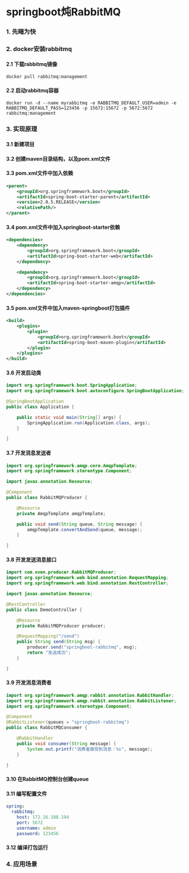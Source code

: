 # springboot炖RabbitMQ
### 1. 先睹为快
### 2. docker安装rabbitmq
#### 2.1 下载rabbitmq镜像
```shell script
docker pull rabbitmq:management
```
#### 2.2 启动rabbitmq容器
```shell script
docker run -d --name myrabbitmq -e RABBITMQ_DEFAULT_USER=admin -e RABBITMQ_DEFAULT_PASS=123456 -p 15672:15672 -p 5672:5672 rabbitmq:management
```
### 3. 实现原理
#### 3.1 新建项目
#### 3.2 创建maven目录结构，以及pom.xml文件
#### 3.3 pom.xml文件中加入依赖
```xml
<parent>
    <groupId>org.springframework.boot</groupId>
    <artifactId>spring-boot-starter-parent</artifactId>
    <version>2.0.5.RELEASE</version>
    <relativePath/>
</parent>
```
#### 3.4 pom.xml文件中加入springboot-starter依赖
```xml
<dependencies>
    <dependency>
        <groupId>org.springframework.boot</groupId>
        <artifactId>spring-boot-starter-web</artifactId>
    </dependency>

    <dependency>
        <groupId>org.springframework.boot</groupId>
        <artifactId>spring-boot-starter-amqp</artifactId>
    </dependency>
</dependencies>
```
#### 3.5 pom.xml文件中加入maven-springboot打包插件
```xml
<build>
    <plugins>
        <plugin>
            <groupId>org.springframework.boot</groupId>
            <artifactId>spring-boot-maven-plugin</artifactId>
        </plugin>
    </plugins>
</build>
```
#### 3.6 开发启动类
```java
import org.springframework.boot.SpringApplication;
import org.springframework.boot.autoconfigure.SpringBootApplication;

@SpringBootApplication
public class Application {

    public static void main(String[] args) {
        SpringApplication.run(Application.class, args);
    }

}
```
#### 3.7 开发消息发送者
```java
import org.springframework.amqp.core.AmqpTemplate;
import org.springframework.stereotype.Component;

import javax.annotation.Resource;

@Component
public class RabbitMQProducer {

    @Resource
    private AmqpTemplate amqpTemplate;

    public void send(String queue, String message) {
        amqpTemplate.convertAndSend(queue, message);
    }

}
```
#### 3.8 开发发送消息接口
```java
import com.oven.producer.RabbitMQProducer;
import org.springframework.web.bind.annotation.RequestMapping;
import org.springframework.web.bind.annotation.RestController;

import javax.annotation.Resource;

@RestController
public class DemoController {

    @Resource
    private RabbitMQProducer producer;

    @RequestMapping("/send")
    public String send(String msg) {
        producer.send("springboot-rabbitmq", msg);
        return "发送成功";
    }

}
```
#### 3.9 开发消息消费者
```java
import org.springframework.amqp.rabbit.annotation.RabbitHandler;
import org.springframework.amqp.rabbit.annotation.RabbitListener;
import org.springframework.stereotype.Component;

@Component
@RabbitListener(queues = "springboot-rabbitmq")
public class RabbitMQConsumer {

    @RabbitHandler
    public void consumer(String message) {
        System.out.printf("消费者接受到消息：%s", message);
    }

}
```
#### 3.10 在RabbitMQ控制台创建queue
#### 3.11 编写配置文件
```yaml
spring:
  rabbitmq:
    host: 172.16.188.194
    port: 5672
    username: admin
    password: 123456
```
#### 3.12 编译打包运行
### 4. 应用场景